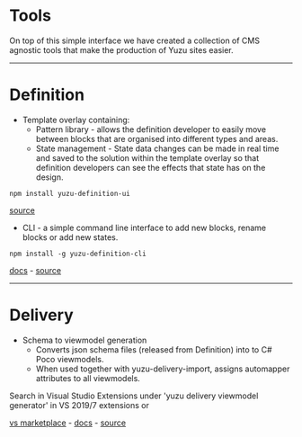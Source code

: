 # Tools

On top of this simple interface we have created a collection of CMS agnostic tools that make the production of Yuzu sites easier. 

---

# Definition

- Template overlay containing:
    - Pattern library - allows the definition developer to easily move between blocks that are organised into different types and areas.  
    - State management - State data changes can be made in real time and saved to the solution within the template overlay so that definition developers can see the effects that state has on the design.

```
npm install yuzu-definition-ui
```
<!-- [docs]() -  -->
[source](https://github.com/balanced-dev/yuzu-definition-api)

- CLI - a simple command line interface to add new blocks, rename blocks or add new states.  

```
npm install -g yuzu-definition-cli
```
[docs](/definition/cli) - 
[source](https://github.com/balanced-dev/yuzu-definition-cli)

---

# Delivery

- Schema to viewmodel generation 
    - Converts json schema files (released from Definition) into to C# Poco viewmodels. 
    - When used together with yuzu-delivery-import, assigns automapper attributes to all viewmodels.

Search in Visual Studio Extensions under 'yuzu delivery viewmodel generator' in VS 2019/7 extensions or 

[vs marketplace](https://marketplace.visualstudio.com/items?itemName=BalancedDev.yuzudeliveryviewmodelgenerator) - [docs](/delivery/viewmodelGeneration) - 
[source](https://github.com/balanced-dev/yuzudelivery.viewmodelgenerator)
